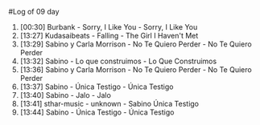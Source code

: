 #Log of 09 day

1. [00:30] Burbank - Sorry, I Like You - Sorry, I Like You
1. [13:27] Kudasaibeats - Falling - The Girl I Haven't Met
1. [13:29] Sabino y Carla Morrison - No Te Quiero Perder - No Te Quiero Perder
1. [13:32] Sabino - Lo que construimos - Lo Que Construimos
1. [13:36] Sabino y Carla Morrison - No Te Quiero Perder - No Te Quiero Perder
1. [13:37] Sabino - Única Testigo - Única Testigo
1. [13:40] Sabino - Jalo - Jalo
1. [13:41] sthar-music - unknown - Sabino Única Testigo
1. [13:44] Sabino - Única Testigo - Única Testigo
